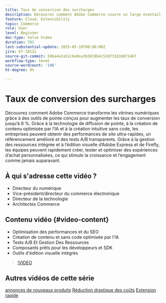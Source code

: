 ```yaml
---
title: Taux de conversion des surcharges
description: Découvrez comment Adobe Commerce couvre un large éventail de fonctionnalités et d’outils conçus pour améliorer les performances d’e-commerce.
feature: Cloud, Extensibility
topic: Commerce
role: User
level: Beginner
doc-type: Value Video
duration: 781
last-substantial-update: 2025-05-16T00:00:00Z
jira: KT-18121
source-git-commit: 586a4e2a52cbe8ea3b5018b4c53d731b3d071467
workflow-type: tm+mt
source-wordcount: '146'
ht-degree: 0%

---
```



# Taux de conversion des surcharges

Découvrez comment Adobe Commerce transforme les vitrines numériques grâce à des outils de pointe conçus pour augmenter les taux de conversion jusqu’à 8 %. Grâce à la technologie de diffusion de pointe, à la création de contenu optimisée par l’IA et à la création intuitive sans code, les entreprises peuvent obtenir des performances de site ultra-rapides, un référencement amélioré et des tests A/B transparents. Grâce à la gestion des ressources intégrée et à l’édition visuelle d’Adobe Express et de Firefly, les équipes peuvent rapidement créer, tester et optimiser des expériences d’achat personnalisées, ce qui stimule la croissance et l’engagement comme jamais auparavant.

## À qui s&#39;adresse cette vidéo ?

* Directeur du numérique
* Vice-président/directeur du commerce électronique
* Directeur de la technologie
* Architectes Commerce

## Contenu vidéo {#video-content}

* Optimisation des performances et du SEO
* Création de contenu et sans code optimisée par l’IA
* Tests A/B Et Gestion Des Ressources
* Composants prêts pour les développeurs et SDK
* Outils d&#39;édition visuelle intégrés

>[!VIDEO](https://video.tv.adobe.com/v/3458517/?learn=on&enablevpops)

## Autres vidéos de cette série

[annonces de nouveaux produits](./new-product-announcements.md)
[Réduction drastique des coûts](./drastically-cut-costs.md)
[Extension rapide](fast-track-expansion.md)
